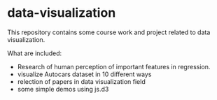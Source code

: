 # data-visualization
This repository contains some course work and project related to data visualization.

What are included:
* Research of human perception of important features in regression.
* visualize Autocars dataset in 10 different ways
* relection of papers in data visualization field
* some simple demos using js.d3
